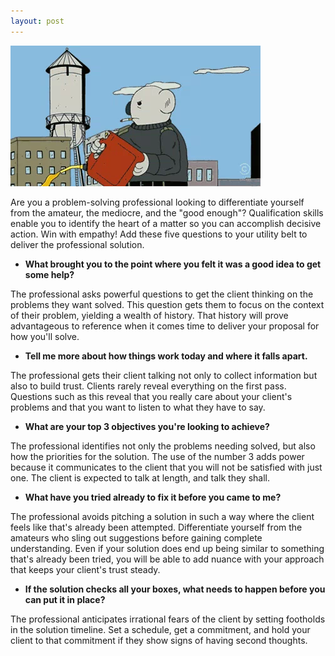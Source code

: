 ```yaml
---
layout: post
---
```

![](assets/img/WalkAwayFromExplosion.webp)

Are you a problem-solving professional looking to differentiate yourself from the amateur, the mediocre, and the "good enough"? Qualification skills enable you to identify the heart of a matter so you can accomplish decisive action. Win with empathy! Add these five questions to your utility belt to deliver the professional solution.

* **What brought you to the point where you felt it was a good idea to get some help?**

The professional asks powerful questions to get the client thinking on the problems they want solved. This question gets them to focus on the context of their problem, yielding a wealth of history. That history will prove advantageous to reference when it comes time to deliver your proposal for how you'll solve.

* **Tell me more about how things work today and where it falls apart.**

The professional gets their client talking not only to collect information but also to build trust. Clients rarely reveal everything on the first pass. Questions such as this reveal that you really care about your client's problems and that you want to listen to what they have to say.

* **What are your top 3 objectives you're looking to achieve?**

The professional identifies not only the problems needing solved, but also how the priorities for the solution. The use of the number 3 adds power because it communicates to the client that you will not be satisfied with just one. The client is expected to talk at length, and talk they shall.

* **What have you tried already to fix it before you came to me?**

The professional avoids pitching a solution in such a way where the client feels like that's already been attempted. Differentiate yourself from the amateurs who sling out suggestions before gaining complete understanding. Even if your solution does end up being similar to something that's already been tried, you will be able to add nuance with your approach that keeps your client's trust steady.

* **If the solution checks all your boxes, what needs to happen before you can put it in place?**

The professional anticipates irrational fears of the client by setting footholds in the solution timeline. Set a schedule, get a commitment, and hold your client to that commitment if they show signs of having second thoughts.
